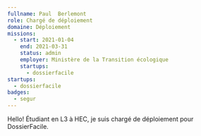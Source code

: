 ```yaml
---
fullname: Paul  Berlemont
role: Chargé de déploiement
domaine: Déploiement
missions:
  - start: 2021-01-04
    end: 2021-03-31
    status: admin
    employer: Ministère de la Transition écologique
    startups:
      - dossierfacile
startups:
  - dossierfacile
badges:
  - segur
---
```


Hello! Étudiant en L3 à HEC, je suis chargé de déploiement pour DossierFacile.

